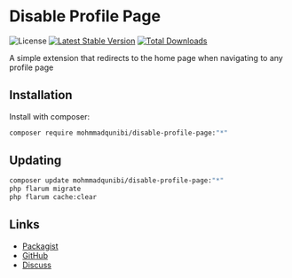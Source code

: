 # Disable Profile Page

![License](https://img.shields.io/badge/License-MIT-yellow.svg) [![Latest Stable Version](https://img.shields.io/packagist/v/mohmmadqunibi/disable-profile-page.svg)](https://packagist.org/packages/mohmmadqunibi/disable-profile-page) [![Total Downloads](https://img.shields.io/packagist/dt/mohmmadqunibi/disable-profile-page.svg)](https://packagist.org/packages/mohmmadqunibi/disable-profile-page)

A simple extension that redirects to the home page when navigating to any profile page

## Installation

Install with composer:

```sh
composer require mohmmadqunibi/disable-profile-page:"*"
```

## Updating

```sh
composer update mohmmadqunibi/disable-profile-page:"*"
php flarum migrate
php flarum cache:clear
```

## Links

- [Packagist](https://packagist.org/packages/mohmmadqunibi/disable-profile-page)
- [GitHub](https://github.com/MohmmadQunibi/disable-profile-page)
- [Discuss](https://discuss.flarum.org/d/disable-profile-page)
